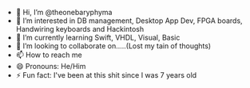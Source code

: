 - 👋 Hi, I’m @theonebaryphyma
- 👀 I’m interested in DB management, Desktop App Dev, FPGA boards, Handwiring keyboards and Hackintosh
- 🌱 I’m currently learning Swift, VHDL, Visual, Basic
- 💞️ I’m looking to collaborate on.....(Lost my tain of thoughts)
- 📫 How to reach me 
- 😄 Pronouns: He/Him
- ⚡ Fun fact: I've been at this shit since I was 7 years old

<!---
theonebaryphyma/theonebaryphyma is a ✨ special ✨ repository because its `README.md` (this file) appears on your GitHub profile.
You can click the Preview link to take a look at your changes.
--->
